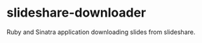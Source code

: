 slideshare-downloader
=====================

Ruby and Sinatra application downloading slides from slideshare.
